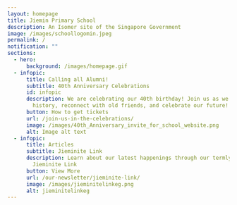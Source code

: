 ```yaml
---
layout: homepage
title: Jiemin Primary School
description: An Isomer site of the Singapore Government
image: /images/schoollogomin.jpeg
permalink: /
notification: ""
sections:
  - hero:
      background: /images/homepage.gif
  - infopic:
      title: Calling all Alumni!
      subtitle: 40th Anniversary Celebrations
      id: infopic
      description: We are celebrating our 40th birthday! Join us as we honour our rich
        history, reconnect with old friends, and celebrate our future!
      button: How to get tickets
      url: /join-us-in-the-celebrations/
      image: /images/40th_Anniversary_invite_for_school_website.png
      alt: Image alt text
  - infopic:
      title: Articles
      subtitle: Jieminite Link
      description: Learn about our latest happenings through our termly newsletter
        Jieminite Link
      button: View More
      url: /our-newsletter/jieminite-link/
      image: /images/jieminitelinkeg.png
      alt: jieminitelinkeg
---
```

